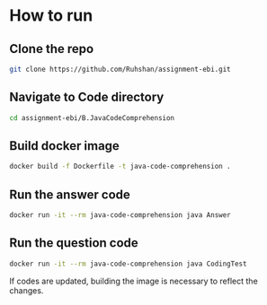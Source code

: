 # How to run

## Clone the repo

```bash
git clone https://github.com/Ruhshan/assignment-ebi.git
```

## Navigate to Code directory
```bash
cd assignment-ebi/B.JavaCodeComprehension
```

## Build docker image
```bash
docker build -f Dockerfile -t java-code-comprehension .
```

## Run the answer code
```bash
docker run -it --rm java-code-comprehension java Answer   
```

## Run the question code

```bash
docker run -it --rm java-code-comprehension java CodingTest   
```

If codes are updated, building the image is necessary to reflect the changes.
